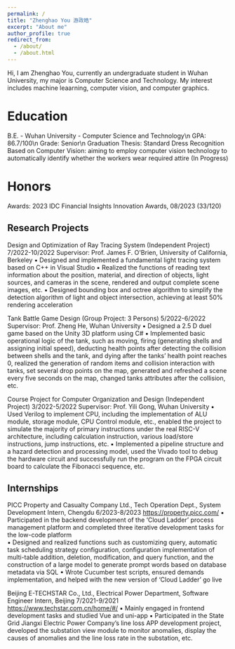 ```yaml
---
permalink: /
title: "Zhenghao You 游政皓"
excerpt: "About me"
author_profile: true
redirect_from: 
  - /about/
  - /about.html
---
```


Hi, I am Zhenghao You, currently an undergraduate student in Wuhan University, my major is Computer Science and Technology. My interest includes machine leaarning, computer vision, and computer graphics.

Education
======
B.E. - Wuhan University - Computer Science and Technology\n
GPA: 86.7/100\n
Grade: Senior\n
Graduation Thesis: Standard Dress Recognition Based on Computer Vision: aiming to employ computer vision technology to automatically identify whether the workers wear required attire (In Progress)

Honors
======
Awards: 2023 IDC Financial Insights Innovation Awards, 08/2023 (33/120)

Research Projects
------
Design and Optimization of Ray Tracing System (Independent Project)                              7/2022-10/2022
Supervisor: Prof. James F. O'Brien, University of California, Berkeley
▪	Designed and implemented a fundamental light tracing system based on C++ in Visual Studio
▪	Realized the functions of reading text information about the position, material, and direction of objects, light sources, and cameras in the scene, rendered and output complete scene images, etc.
▪	Designed bounding box and octree algorithm to simplify the detection algorithm of light and object intersection, achieving at least 50% rendering acceleration

Tank Battle Game Design (Group Project: 3 Persons)                                               5/2022-6/2022
Supervisor: Prof. Zheng He, Wuhan University
▪	Designed a 2.5 D duel game based on the Unity 3D platform using C#
▪	Implemented basic operational logic of the tank, such as moving, firing (generating shells and assigning initial speed), deducting health points after detecting the collision between shells and the tank, and dying after the tanks’ health point reaches 0, realized the generation of random items and collision interaction with tanks, set several drop points on the map, generated and refreshed a scene every five seconds on the map, changed tanks attributes after the collision, etc.

Course Project for Computer Organization and Design (Independent Project)                          3/2022-5/2022
Supervisor: Prof. Yili Gong, Wuhan University
▪	Used Verilog to implement CPU, including the implementation of ALU module, storage module, CPU Control module, etc., enabled the project to simulate the majority of primary instructions under the real RISC-V architecture, including calculation instruction, various load/store instructions, jump instructions, etc.
▪	Implemented a pipeline structure and a hazard detection and processing model, used the Vivado tool to debug the hardware circuit and successfully run the program on the FPGA circuit board to calculate the Fibonacci sequence, etc.


Internships
------
PICC Property and Casualty Company Ltd., Tech Operation Dept., System Development Intern, Chengdu   6/2023-8/2023
https://property.picc.com/
▪	Participated in the backend development of the ‘Cloud Ladder’ process management platform and completed three iterative development tasks for the low-code platform  
▪	Designed and realized functions such as customizing query, automatic task scheduling strategy configuration, configuration implementation of multi-table addition, deletion, modification, and query function, and the construction of a large model to generate prompt words based on database metadata via SQL
▪	Wrote Cucumber test scripts, ensured demands implementation, and helped with the new version of ‘Cloud Ladder’ go live

Beijing E-TECHSTAR Co., Ltd., Electrical Power Department, Software Engineer Intern, Beijing          7/2021-9/2021
https://www.techstar.com.cn/home/#/
▪	Mainly engaged in frontend development tasks and studied Vue and uni-app
▪	Participated in the State Grid Jiangxi Electric Power Company’s line loss APP development project, developed the substation view module to monitor anomalies, display the causes of anomalies and the line loss rate in the substation, etc.

